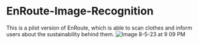 # EnRoute-Image-Recognition

This is a pilot version of EnRoute, which is able to scan clothes and inform users about the sustainability behind them.
![Image 8-5-23 at 9 09 PM](https://github.com/Angelaangie-ai/EnRoute-Image-Recognition/assets/64707998/616b1107-0aa2-422d-af53-13a7cec98ea7)

